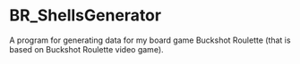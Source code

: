 # BR_ShellsGenerator
A program for generating data for my board game Buckshot Roulette (that is based on Buckshot Roulette video game).
